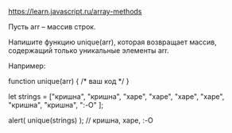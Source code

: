 https://learn.javascript.ru/array-methods

Пусть arr – массив строк.

Напишите функцию unique(arr), которая возвращает массив, содержащий только уникальные элементы arr.

Например:

function unique(arr) {
/* ваш код */
}

let strings = ["кришна", "кришна", "харе", "харе",
"харе", "харе", "кришна", "кришна", ":-O"
];

alert( unique(strings) ); // кришна, харе, :-O